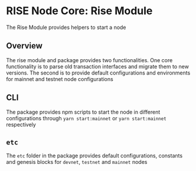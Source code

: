 # RISE Node Core: Rise Module

The Rise Module provides helpers to start a node

## Overview

The rise module and package provides two functionalities. One core functionality is to parse old transaction interfaces and migrate them to new versions. The second is to provide default configurations and environments for mainnet and testnet node configurations

## CLI

The package provides npm scripts to start the node in different configurations through `yarn start:mainnet` or `yarn start:mainnet` respectively

## `etc`

The `etc` folder in the package provides default configurations, constants and genesis blocks for `devnet`, `testnet` and `mainnet` nodes


